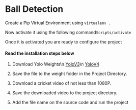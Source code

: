 <h1>Ball Detection</h1>

Create a Pip Virtual Environment using <code>virtualenv .</code>

Now activate it using the following command<code>Scripts/activate</code>

Once it is activated you are ready to configure the project

<h4>Read the installation steps below</h4>

1. Download Yolo Weights\n
[YoloV3](https://pjreddie.com/media/files/yolov3.weights)\n
[YoloV4](https://github.com/AlexeyAB/darknet/releases/download/darknet_yolo_v3_optimal/yolov4.weights)

  2. Save the file to the weight folder in the Project Directory.
  
3. Download a cricket video of not less than 1080P.
  
  4. Save the downloaded video to the project directory.
  
  5. Add the file name on the source code and run the project
